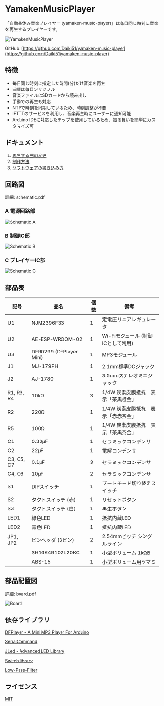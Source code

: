 # YamakenMusicPlayer

「自動昼休み音楽プレイヤー (yamaken-music-player)」は毎日同じ時刻に音楽を再生するプレイヤーです。

![YamakenMusicPlayer](/doc/images/yamaken_music_player.jpg)

GitHub: [https://github.com/Daiki51/yamaken-music-player](https://github.com/Daiki51/yamaken-music-player)

## 特徴
- 毎日同じ時刻に指定した時間(分)だけ音楽を再生
- 曲順は毎日シャッフル
- 音楽ファイルはSDカードから読み出し
- 手動での再生も対応
- NTPで時刻を同期しているため、時刻調整が不要
- IFTTTのサービスを利用し、音楽再生時にユーザーに通知可能
- Arduino IDEに対応したチップを使用しているため、振る舞いを簡単にカスタマイズ可

## ドキュメント

1. [再生する曲の変更]()
1. [制作方法]()
1. [ソフトウェアの書き込み方]()

## 回路図

詳細: [schematic.pdf](/circuit/YamakenMusicPlayer/schematic.pdf)

### A 電源回路部
![Schematic A](/doc/images/schematic_a.png)

### B 制御IC部
![Schematic B](/doc/images/schematic_b.png)

### C プレイヤーIC部
![Schematic C](/doc/images/schematic_c.png)

## 部品表

| 記号       | 品名                   | 個数 | 備考                                                |
|------------|------------------------|------|-----------------------------------------------------|
| U1         | NJM2396F33             | 1    | 定電圧リニアレギュレータ                              |
| U2         | AE-ESP-WROOM-02        | 1    | Wi-Fiモジュール (制御ICとして利用)                     |
| U3         | DFR0299 (DFPlayer Mini) | 1    | MP3モジュール                                        |
| J1         | MJ-179PH                | 1    | 2.1mm標準DCジャック                                 |
| J2         | AJ-1780                | 1    | 3.5mmステレオミニジャック                             |
| R1, R3, R4 | 10kΩ                   | 3    | 1/4W 炭素皮膜抵抗　表示「茶黒橙金」                    |
| R2         | 220Ω                   | 1    | 1/4W 炭素皮膜抵抗　表示「赤赤茶金」                    |
| R5         | 100Ω                   | 1    | 1/4W 炭素皮膜抵抗　表示「茶黒茶金」                    |
| C1         | 0.33μF                 | 1    | セラミックコンデンサ                                  |
| C2         | 22μF                   | 1    | 電解コンデンサ                                       |
| C3, C5, C7 | 0.1μF                  | 3    | セラミックコンデンサ                                  |
| C4, C6     | 10μF                   | 2    | セラミックコンデンサ                                 |
| S1           | DIPスイッチ            | 1    | ブートモード切り替えスイッチ                          |
| S2         | タクトスイッチ (赤)     | 1    | リセットボタン                                        |
| S3         | タクトスイッチ (白)     | 1    | 再生ボタン                                            |
| LED1       | 緑色LED                | 1    | 抵抗内蔵LED                                         |
| LED2       | 青色LED                | 1    | 抵抗内蔵LED                                         |
| JP1, JP2   | ピンヘッダ (3ピン)       | 2    | 2.54mmピッチ シングルライン                          |
|            | SH16K4B102L20KC        | 1    | 小型ボリューム 1kΩB                                  |
|            | ABS-15                | 1    | 小型ボリューム用ツマミ                                |


## 部品配置図

詳細: [board.pdf](/circuit/YamakenMusicPlayer/board.pdf)

![Board](/doc/images/board.png)

## 依存ライブラリ

[DFPlayer - A Mini MP3 Player For Arduino](https://github.com/DFRobot/DFRobotDFPlayerMini)

[SerialCommand](https://github.com/kroimon/Arduino-SerialCommand)

[JLed - Advanced LED Library](https://github.com/jandelgado/jled)

[Switch library](https://github.com/avandalen/avdweb_Switch)

[Low-Pass-Filter](https://github.com/Billwilliams1952/Arduino-Cascadable-Low-Pass-Filter)

## ライセンス

[MIT](https://github.com/atom/atom/blob/master/LICENSE.md)
